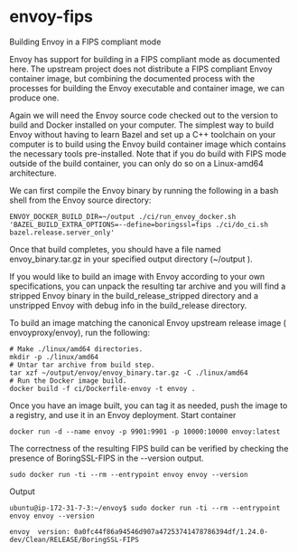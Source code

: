 # envoy-fips
Building Envoy in a FIPS compliant mode 

Envoy has support for building in a FIPS compliant mode as documented here. The upstream project does not distribute a FIPS compliant Envoy container image, but combining the documented process with the processes for building the Envoy executable and container image, we can produce one.

Again we will need the Envoy source code checked out to the version to build and Docker installed on your computer. The simplest way to build Envoy without having to learn Bazel and set up a C++ toolchain on your computer is to build using the Envoy build container image which contains the necessary tools pre-installed. Note that if you do build with FIPS mode outside of the build container, you can only do so on a Linux-amd64 architecture.

We can first compile the Envoy binary by running the following in a bash shell from the Envoy source directory:
````
ENVOY_DOCKER_BUILD_DIR=~/output ./ci/run_envoy_docker.sh 'BAZEL_BUILD_EXTRA_OPTIONS=--define=boringssl=fips ./ci/do_ci.sh bazel.release.server_only'
````
Once that build completes, you should have a file named envoy_binary.tar.gz in your specified output directory (~/output ).

If you would like to build an image with Envoy according to your own specifications, you can unpack the resulting tar archive and you will find a stripped Envoy binary in the build_release_stripped directory and a unstripped Envoy with debug info in the build_release directory.

To build an image matching the canonical Envoy upstream release image ( envoyproxy/envoy), run the following:
````
# Make ./linux/amd64 directories.
mkdir -p ./linux/amd64
# Untar tar archive from build step.
tar xzf ~/output/envoy/envoy_binary.tar.gz -C ./linux/amd64
# Run the Docker image build.
docker build -f ci/Dockerfile-envoy -t envoy .
````
Once you have an image built, you can tag it as needed, push the image to a registry, and use it in an Envoy deployment.
Start container 
````
docker run -d --name envoy -p 9901:9901 -p 10000:10000 envoy:latest
````
The correctness of the resulting FIPS build can be verified by checking the presence of BoringSSL-FIPS in the --version output.
````
sudo docker run -ti --rm --entrypoint envoy envoy --version
````
Output
````
ubuntu@ip-172-31-7-3:~/envoy$ sudo docker run -ti --rm --entrypoint envoy envoy --version

envoy  version: 0a0fc44f86a94546d907a47253741478786394df/1.24.0-dev/Clean/RELEASE/BoringSSL-FIPS
````
